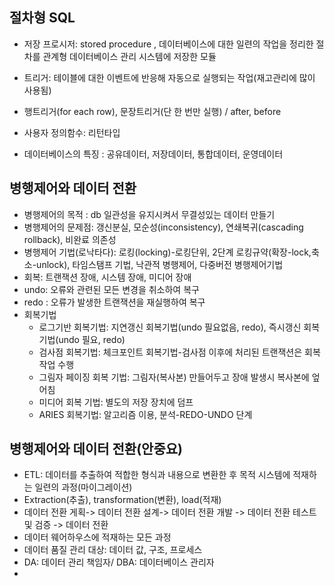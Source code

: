 ## 절차형 SQL
- 저장 프로시저: stored procedure , 데이터베이스에 대한 일련의 작업을 정리한 절차를 관계형 데이터베이스 관리 시스템에 저장한 모듈
- 트리거: 테이블에 대한 이벤트에 반응해 자동으로 실행되는 작업(재고관리에 많이 사용됨)
- 행트리거(for each row), 문장트리거(단 한 번만 실행) / after, before
- 사용자 정의함수: 리턴타입 

- 데이터베이스의 특징 : 공유데이터, 저장데이터, 통합데이터, 운영데이터


## 병행제어와 데이터 전환
- 병행제어의 목적 : db 일관성을 유지시켜서 무결성있는 데이터 만들기
- 병행제어의 문제점: 갱신분실, 모순성(inconsistency), 연쇄복귀(cascading rollback), 비완료 의존성
- 병행제어 기법(로낙타다): 로킹(locking)-로킹단위, 2단계 로킹규약(확장-lock,축소-unlock), 타임스탬프 기법, 낙관적 병행제어, 다중버전 병행제어기법
- 회복: 트랜잭션 장애, 시스템 장애, 미디어 장애
- undo: 오류와 관련된 모든 변경을 취소하여 복구
- redo : 오류가 발생한 트랜잭션을 재실행하여 복구
- 회복기법
  - 로그기반 회복기법: 지연갱신 회복기법(undo 필요없음, redo), 즉시갱신 회복기법(undo 필요, redo)
  - 검사점 회복기법: 체크포인트 회복기법-검사점 이후에 처리된 트랜잭션은 회복작업 수행
  - 그림자 페이징 회복 기법: 그림자(복사본) 만들어두고 장애 발생시 복사본에 엎어침
  - 미디어 회복 기법: 별도의 저장 장치에 덤프
  - ARIES 회복기법: 알고리즘 이용, 분석-REDO-UNDO 단계
  
  
## 병행제어와 데이터 전환(안중요)
- ETL: 데이터를 추출하여 적합한 형식과 내용으로 변환한 후 목적 시스템에 적재하는 일련의 과정(마이그레이션)
- Extraction(추출), transformation(변환), load(적재)
- 데이터 전환 게획-> 데이터 전환 설계-> 데이터 전환 개발 -> 데이터 전환 테스트 및 검증 -> 데이터 전환
- 데이터 웨어하우스에 적재하는 모든 과정
- 데이터 품질 관리 대상: 데이터 값, 구조, 프로세스
- DA: 데이터 관리 책임자/ DBA: 데이터베이스 관리자
- 
